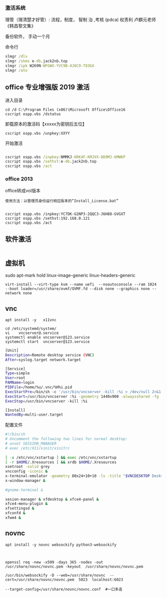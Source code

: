 ###  激活系统
理管（理清楚才好管）: 流程，制度， 智制 治 ,考核 (pdca) 权责利
卢麒元老师《韩昌黎文集》


备份软件， 手动一个月

命令行
```cmd
slmgr /dlv
slmgr /skms e-db.jack2nb.top
slmgr /ipk W269N-WFGWX-YVC9B-4J6C9-T83GX
slmgr /ato
```

## office 专业增强版 2019 激活

进入目录

```
cd /d C:\Program Files (x86)\Microsoft Office\Office16
cscript ospp.vbs /dstatus
```

卸载原本的激活码【xxxxx为密钥后五位】

```
cscript ospp.vbs /unpkey:XXYY
```

开始激活

```cmd

cscript ospp.vbs /inpkey:NMMKJ-6RK4F-KMJVX-8D9MJ-6MWKP
cscript ospp.vbs /sethst:e-db.jack2nb.top
cscript ospp.vbs /act
```




### office 2013

office转成vol版本

```
使用方法：以管理员身份运行相应版本的“Install_License.bat”
```



```
 
cscript ospp.vbs /inpkey:YC7DK-G2NP3-2QQC3-J6H88-GVGXT
cscript ospp.vbs /sethst:192.168.0.121
cscript ospp.vbs /act
```

## 软件激活

```

```





##  虚拟机

sudo apt-mark hold linux-image-generic linux-headers-generic

```shell
virt-install --virt-type kvm --name uefi  --noautoconsole --ram 1024    --boot loader=/usr/share/ovmf/OVMF.fd --disk none --graphics none --network none 

```

##  vnc

```
apt install -y   x11vnc
```





```shell
cd /etc/systemd/system/
vi    vncserver@.service
systemctl enable vncserver@123.service
systemctl start  vncserver@123.service
```

```bash
[Unit]
Description=Remote desktop service (VNC)
After=syslog.target network.target

[Service]
Type=simple
User=root
PAMName=login
PIDFile=/home/%u/.vnc/%H%i.pid
ExecStartPre=/bin/sh -c '/usr/bin/vncserver -kill :%i > /dev/null 2>&1 || :'
ExecStart=/usr/bin/vncserver :%i -geometry 1440x900 -alwaysshared -fg
ExecStop=/usr/bin/vncserver -kill :%i

[Install]
WantedBy=multi-user.target

```



配置文件

```bash
#!/bin/sh
# Uncomment the following two lines for normal desktop:
# unset SESSION_MANAGER
# exec /etc/X11/xinit/xinitrc
 
[ -x /etc/vnc/xstartup ] && exec /etc/vnc/xstartup
[ -r $HOME/.Xresources ] && xrdb $HOME/.Xresources
xsetroot -solid grey
vncconfig -iconic &
x-terminal-emulator -geometry 80x24+10+10 -ls -title "$VNCDESKTOP Desktop" &
x-window-manager &
 
#gnome-terminal &
 
sesion-manager & xfdesktop & xfce4-panel &
xfce4-menu-plugin &
xfsettingsd &
xfconfd &
xfwm4 &

```



## novnc

```
apt install -y novnc websockify python3-websockify 



openssl req -new -x509 -days 365 -nodes -out /usr/share/novnc/novnc.pem -keyout  /usr/share/novnc/novnc.pem

/usr/bin/websockify -D --web=/usr/share/novnc  --cert=/usr/share/novnc/novnc.pem  5023  localhost:6023

--target-config=/usr/share/novnc/novnc.conf  #一口多连 
```

